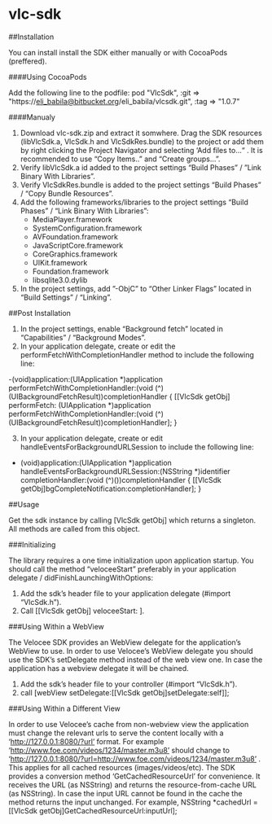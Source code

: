 vlc-sdk
=======

##Installation

You can install install the SDK either manually or with CocoaPods (preffered).

####Using CocoaPods

Add the following line to the podfile:
pod "VlcSdk", :git => "https://eli_babila@bitbucket.org/eli_babila/vlcsdk.git", :tag => "1.0.7"


####Manualy

1. Download vlc-sdk.zip and extract it somwhere. Drag the SDK resources (libVlcSdk.a, VlcSdk.h and VlcSdkRes.bundle) to the project or add them by right clicking the Project Navigator and selecting ‘Add files to...“ . It is recommended to use “Copy Items..” and “Create groups…”.
2. Verify libVlcSdk.a id added to the project settings “Build Phases” / ”Link Binary With Libraries”.
4. Verify VlcSdkRes.bundle is added to the project settings “Build Phases” / “Copy Bundle Resources”.
5. Add the following frameworks/libraries to the project settings “Build Phases” / “Link Binary With Libraries”:
    - MediaPlayer.framework
    - SystemConfiguration.framework
    - AVFoundation.framework
    - JavaScriptCore.framework
    - CoreGraphics.framework
    - UIKit.framework
    - Foundation.framework
    - libsqlite3.0.dylib
6. In the project settings, add ”-ObjC” to “Other Linker Flags” located in “Build Settings” / “Linking”.


##Post Installation


1. In the project settings, enable “Background fetch” located in “Capabilities” / “Background Modes”.
2. In your application delegate, create or edit the performFetchWithCompletionHandler method to include the following line:

-(void)application:(UIApplication *)application performFetchWithCompletionHandler:(void (^)(UIBackgroundFetchResult))completionHandler {
[[VlcSdk getObj] performFetch: (UIApplication *)application performFetchWithCompletionHandler:(void (^)(UIBackgroundFetchResult))completionHandler];
}

3. In your application delegate, create or edit handleEventsForBackgroundURLSession to include the following line:

- (void)application:(UIApplication *)application handleEventsForBackgroundURLSession:(NSString *)identifier completionHandler:(void (^)())completionHandler {
    [[VlcSdk getObj]bgCompleteNotification:completionHandler];
}


##Usage

Get the sdk instance by calling [VlcSdk getObj] which returns a singleton. All methods are called from this object.


###Initializing


The library requires a one time initialization upon application startup. You should call the method “veloceeStart” preferably in your application delegate / didFinishLaunchingWithOptions:

1. Add the sdk’s header file to your application delegate (#import “VlcSdk.h”).
2. Call [[VlcSdk getObj] veloceeStart: <your SDK key> ].


###Using Within a WebView

The Velocee SDK provides an WebView delegate for the application’s WebView to use. In order to use Velocee’s WebView delegate you should use the SDK’s setDelegate method instead of the web view one. In case the application has a webview delegate it will be chained.

1. Add the sdk’s header file to your controller (#import “VlcSdk.h”).
2. call     [webView setDelegate:[[VlcSdk getObj]setDelegate:self]];


###Using Within a Different View

In order to use Velocee’s cache from non-webview view the application must change the relevant urls to serve the content locally with a ‘http://127.0.0.1:8080/?url’ format. For example ‘http://www.foe.com/videos/1234/master.m3u8’ should change to
‘http://127.0.0.1:8080/?url=http://www.foe.com/videos/1234/master.m3u8’ . This applies for all cached resources (images/videos/etc).
The SDK provides a conversion method ‘GetCachedResourceUrl’ for convenience. It receives the URL (as NSString) and returns the resource-from-cache URL (as NSString). In case the input URL cannot be found in the cache the method returns the input unchanged. For example,
NSString *cachedUrl = [[VlcSdk getObj]GetCachedResourceUrl:inputUrl];


